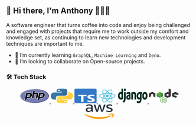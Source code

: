 ## 👋 Hi there, I'm Anthony 👨🏻‍💻

A software engineer that turns coffee into code and enjoy being challenged and engaged with projects that require me to work outside my comfort and knowledge set, as continuing to learn new technologies and development techniques are important to me.

- 🌱 I’m currently learning `GraphQL`, `Machine Learning` and `Deno`.
- 👯 I’m looking to collaborate on Open-source projects.

### 🛠 Tech Stack

<p align="center">
  <a href="https://www.php.net/">
    <img title="PHP" src="https://raw.githubusercontent.com/tontonskie/tontonskie/master/assets/php.svg" width="80" height="40"/>
  </a>
  <a href="https://www.python.org/">
    <img title="Python" src="https://raw.githubusercontent.com/tontonskie/tontonskie/master/assets/python.svg" width="60" height="40"/>
  </a>
  <a href="https://www.typescriptlang.org/">
    <img title="TypeScript" src="https://raw.githubusercontent.com/tontonskie/tontonskie/master/assets/typescript.svg" width="60" height="40"/>
  </a>
  <a href="https://reactjs.org">
    <img title="React" src="https://raw.githubusercontent.com/tontonskie/tontonskie/master/assets/react.svg" width="50" height="40"/>
  </a>
  <a href="https://www.djangoproject.com/">
    <img title="Django" src="https://raw.githubusercontent.com/tontonskie/tontonskie/master/assets/django.svg" width="80" height="40"/>
  </a>
  <a href="https://nodejs.org/">
    <img title="NodeJS" src="https://raw.githubusercontent.com/tontonskie/tontonskie/master/assets/nodejs.svg" width="80" height="40"/>
  </a>
  <a href="https://aws.amazon.com/">
    <img title="AWS" src="https://raw.githubusercontent.com/tontonskie/tontonskie/master/assets/aws.svg" width="80" height="40"/>
  </a>
</p>

